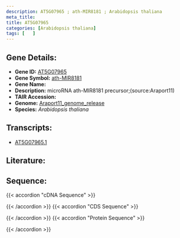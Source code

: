 ```yaml
---
description: AT5G07965 ; ath-MIR8181 ; Arabidopsis thaliana
meta_title:
title: AT5G07965
categories: [Arabidopsis thaliana]
tags: [   ]
---
```


## Gene Details:
- **Gene ID:** [AT5G07965](https://www.arabidopsis.org/locus?name=AT5G07965)
- **Gene Symbol:** <u>ath-MIR8181</u>
- **Gene Name:** 
- **Description:**   microRNA ath-MIR8181 precursor;(source:Araport11)
- **TAIR Accession:** 
- **Genome:** [Araport11_genome_release](https://www.arabidopsis.org/download/list?dir=Genes%2FAraport11_genome_release)
- **Species:** *Arabidopsis thaliana*

## Transcripts:
   -  [AT5G07965.1](https://www.arabidopsis.org/gene?name=AT5G07965.1)
## Literature:
## Sequence:
{{< accordion "cDNA Sequence" >}}

{{< /accordion >}}
{{< accordion "CDS Sequence" >}}

{{< /accordion >}}
{{< accordion "Protein Sequence" >}}

{{< /accordion >}}
